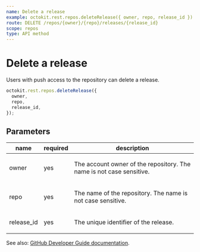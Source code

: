 ```yaml
---
name: Delete a release
example: octokit.rest.repos.deleteRelease({ owner, repo, release_id })
route: DELETE /repos/{owner}/{repo}/releases/{release_id}
scope: repos
type: API method
---
```


# Delete a release

Users with push access to the repository can delete a release.

```js
octokit.rest.repos.deleteRelease({
  owner,
  repo,
  release_id,
});
```

## Parameters

<table>
  <thead>
    <tr>
      <th>name</th>
      <th>required</th>
      <th>description</th>
    </tr>
  </thead>
  <tbody>
    <tr><td>owner</td><td>yes</td><td>

The account owner of the repository. The name is not case sensitive.

</td></tr>
<tr><td>repo</td><td>yes</td><td>

The name of the repository. The name is not case sensitive.

</td></tr>
<tr><td>release_id</td><td>yes</td><td>

The unique identifier of the release.

</td></tr>
  </tbody>
</table>

See also: [GitHub Developer Guide documentation](https://docs.github.com/enterprise-cloud@latest//rest/reference/repos#delete-a-release).
